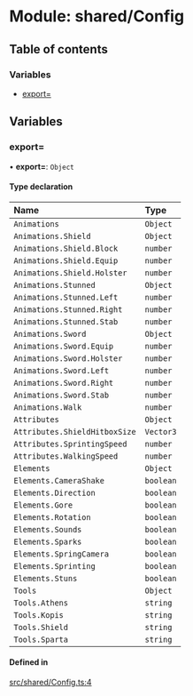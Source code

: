 # Module: shared/Config

## Table of contents

### Variables

- [export&#x3D;](../wiki/shared.Config#export&#x3D;)

## Variables

### export&#x3D;

• **export=**: `Object`

#### Type declaration

| Name | Type |
| :------ | :------ |
| `Animations` | `Object` |
| `Animations.Shield` | `Object` |
| `Animations.Shield.Block` | `number` |
| `Animations.Shield.Equip` | `number` |
| `Animations.Shield.Holster` | `number` |
| `Animations.Stunned` | `Object` |
| `Animations.Stunned.Left` | `number` |
| `Animations.Stunned.Right` | `number` |
| `Animations.Stunned.Stab` | `number` |
| `Animations.Sword` | `Object` |
| `Animations.Sword.Equip` | `number` |
| `Animations.Sword.Holster` | `number` |
| `Animations.Sword.Left` | `number` |
| `Animations.Sword.Right` | `number` |
| `Animations.Sword.Stab` | `number` |
| `Animations.Walk` | `number` |
| `Attributes` | `Object` |
| `Attributes.ShieldHitboxSize` | `Vector3` |
| `Attributes.SprintingSpeed` | `number` |
| `Attributes.WalkingSpeed` | `number` |
| `Elements` | `Object` |
| `Elements.CameraShake` | `boolean` |
| `Elements.Direction` | `boolean` |
| `Elements.Gore` | `boolean` |
| `Elements.Rotation` | `boolean` |
| `Elements.Sounds` | `boolean` |
| `Elements.Sparks` | `boolean` |
| `Elements.SpringCamera` | `boolean` |
| `Elements.Sprinting` | `boolean` |
| `Elements.Stuns` | `boolean` |
| `Tools` | `Object` |
| `Tools.Athens` | `string` |
| `Tools.Kopis` | `string` |
| `Tools.Shield` | `string` |
| `Tools.Sparta` | `string` |

#### Defined in

[src/shared/Config.ts:4](https://github.com/hatmatty/AET/blob/5e435eb/src/shared/Config.ts#L4)
